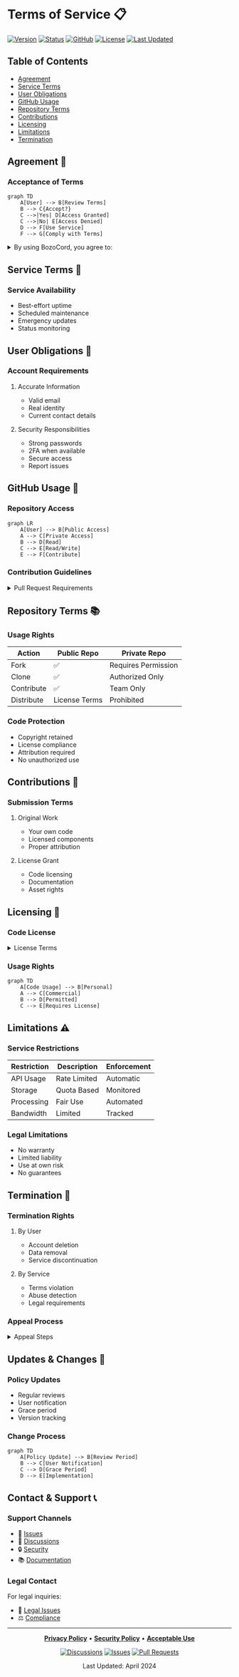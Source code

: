 # Terms of Service 📋

[![Version](https://img.shields.io/badge/Version-1.0-blue.svg?style=for-the-badge)](TERMS_OF_SERVICE.md)
[![Status](https://img.shields.io/badge/Status-Active-success.svg?style=for-the-badge)](TERMS_OF_SERVICE.md)
[![GitHub](https://img.shields.io/badge/GitHub-Compliant-blue.svg?style=for-the-badge)](https://github.com/Nanaimo2013/BozoCord)
[![License](https://img.shields.io/github/license/Nanaimo2013/BozoCord?style=for-the-badge)](../LICENSE)
[![Last Updated](https://img.shields.io/badge/Last%20Updated-April%202024-orange.svg?style=for-the-badge)](TERMS_OF_SERVICE.md)

## Table of Contents
- [Agreement](#agreement)
- [Service Terms](#service-terms)
- [User Obligations](#user-obligations)
- [GitHub Usage](#github-usage)
- [Repository Terms](#repository-terms)
- [Contributions](#contributions)
- [Licensing](#licensing)
- [Limitations](#limitations)
- [Termination](#termination)

## Agreement 📜

### Acceptance of Terms
```mermaid
graph TD
    A[User] --> B[Review Terms]
    B --> C{Accept?}
    C -->|Yes| D[Access Granted]
    C -->|No| E[Access Denied]
    D --> F[Use Service]
    F --> G[Comply with Terms]
```

<details>
<summary>By using BozoCord, you agree to:</summary>

- ✅ Follow all terms and conditions
- ✅ Comply with acceptable use policy
- ✅ Respect privacy policy
- ✅ Adhere to security guidelines
- ✅ Follow GitHub terms of service
</details>

## Service Terms 🔧

### Service Availability
- Best-effort uptime
- Scheduled maintenance
- Emergency updates
- Status monitoring

## User Obligations 👤

### Account Requirements
1. Accurate Information
   - Valid email
   - Real identity
   - Current contact details

2. Security Responsibilities
   - Strong passwords
   - 2FA when available
   - Secure access
   - Report issues

## GitHub Usage 🐙

### Repository Access
```mermaid
graph LR
    A[User] --> B[Public Access]
    A --> C[Private Access]
    B --> D[Read]
    C --> E[Read/Write]
    E --> F[Contribute]
```

### Contribution Guidelines
<details>
<summary>Pull Request Requirements</summary>

- Follow [CONTRIBUTING.md](../CONTRIBUTING.md)
- Sign commits
- Pass CI checks
- Update documentation
- Follow code style
</details>

## Repository Terms 📚

### Usage Rights
| Action | Public Repo | Private Repo |
|--------|-------------|--------------|
| Fork | ✅ | Requires Permission |
| Clone | ✅ | Authorized Only |
| Contribute | ✅ | Team Only |
| Distribute | License Terms | Prohibited |

### Code Protection
- Copyright retained
- License compliance
- Attribution required
- No unauthorized use

## Contributions 🤝

### Submission Terms
1. Original Work
   - Your own code
   - Licensed components
   - Proper attribution

2. License Grant
   - Code licensing
   - Documentation
   - Asset rights

## Licensing 📄

### Code License
<details>
<summary>License Terms</summary>

- Project under custom license
- Contributions licensed
- Dependencies respected
- Rights reserved
</details>

### Usage Rights
```mermaid
graph TD
    A[Code Usage] --> B[Personal]
    A --> C[Commercial]
    B --> D[Permitted]
    C --> E[Requires License]
```

## Limitations ⚠️

### Service Restrictions
| Restriction | Description | Enforcement |
|-------------|-------------|-------------|
| API Usage | Rate Limited | Automatic |
| Storage | Quota Based | Monitored |
| Processing | Fair Use | Automated |
| Bandwidth | Limited | Tracked |

### Legal Limitations
- No warranty
- Limited liability
- Use at own risk
- No guarantees

## Termination 🚫

### Termination Rights
1. By User
   - Account deletion
   - Data removal
   - Service discontinuation

2. By Service
   - Terms violation
   - Abuse detection
   - Legal requirements

### Appeal Process
<details>
<summary>Appeal Steps</summary>

1. Review violation
2. Submit appeal
3. Provide evidence
4. Await decision
5. Comply with outcome
</details>

## Updates & Changes 🔄

### Policy Updates
- Regular reviews
- User notification
- Grace period
- Version tracking

### Change Process
```mermaid
graph TD
    A[Policy Update] --> B[Review Period]
    B --> C[User Notification]
    C --> D[Grace Period]
    D --> E[Implementation]
```

## Contact & Support 📞

### Support Channels
- 📧 [Issues](https://github.com/Nanaimo2013/BozoCord/issues)
- 💬 [Discussions](https://github.com/Nanaimo2013/BozoCord/discussions)
- 🔒 [Security](../github/SECURITY.md)
- 📚 [Documentation](../README.md)

### Legal Contact
For legal inquiries:
- 🚨 [Legal Issues](https://github.com/Nanaimo2013/BozoCord/issues)
- ⚖️ [Compliance](PRIVACY_POLICY.md)

---

<div align="center">

**[Privacy Policy](PRIVACY_POLICY.md)** •
**[Security Policy](SECURITY.md)** •
**[Acceptable Use](ACCEPTABLE_USE.md)**

[![Discussions](https://img.shields.io/github/discussions/Nanaimo2013/BozoCord?style=for-the-badge)](https://github.com/Nanaimo2013/BozoCord/discussions)
[![Issues](https://img.shields.io/github/issues/Nanaimo2013/BozoCord?style=for-the-badge)](https://github.com/Nanaimo2013/BozoCord/issues)
[![Pull Requests](https://img.shields.io/github/issues-pr/Nanaimo2013/BozoCord?style=for-the-badge)](https://github.com/Nanaimo2013/BozoCord/pulls)

Last Updated: April 2024

</div> 